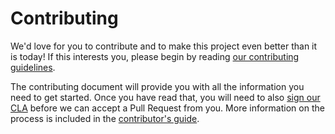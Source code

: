 # Contributing

We'd love for you to contribute and to make this project even better than it is today! If this interests you, 
please begin by reading [our contributing guidelines](https://github.com/DurandalProject/about/blob/master/CONTRIBUTING.md). 

The contributing document will provide you with all the information you need to get started. Once you have read that, 
you will need to also [sign our CLA](http://goo.gl/forms/dI8QDDSyKR) before we can accept a Pull Request from you. 
More information on the process is included in the [contributor's guide](https://github.com/DurandalProject/about/blob/master/CONTRIBUTING.md).
